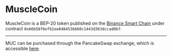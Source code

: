 # MuscleCoin

MuscleCoin is a BEP-20 token published on the [Binance Smart Chain](https://bscscan.com/token/0x66b58f6ef62ee8484536660c1443d363dccad0b7) under contract ```0x66b58f6ef62ee8484536660c1443d363dccad0b7```.

---

MUC can be purchased through the PancakeSwap exchange, which is accessible [here](https://exchange.pancakeswap.finance/#/swap?outputCurrency=0x66b58f6ef62ee8484536660c1443d363dccad0b7).
